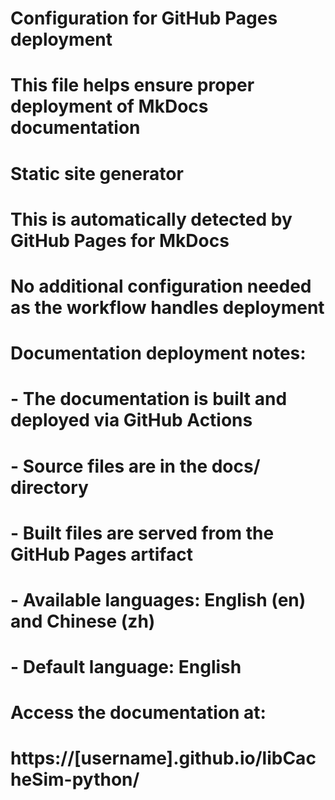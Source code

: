 # Configuration for GitHub Pages deployment
# This file helps ensure proper deployment of MkDocs documentation

# Static site generator
# This is automatically detected by GitHub Pages for MkDocs
# No additional configuration needed as the workflow handles deployment

# Documentation deployment notes:
# - The documentation is built and deployed via GitHub Actions
# - Source files are in the docs/ directory
# - Built files are served from the GitHub Pages artifact
# - Available languages: English (en) and Chinese (zh)
# - Default language: English

# Access the documentation at:
# https://[username].github.io/libCacheSim-python/
